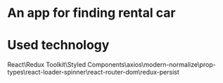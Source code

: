 # An app for finding rental car

# Used technology

React\Redux Toolkit\Styled Components\axios\modern-normalize\prop-types\react-loader-spinner\react-router-dom\redux-persist



